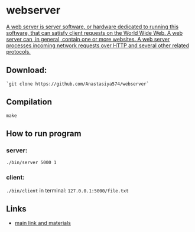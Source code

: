 # webserver

[A web server is server software, or hardware dedicated to running this software, that can satisfy client requests on the World Wide Web. A web server can, in general, contain one or more websites. A web server processes incoming network requests over HTTP and several other related protocols.](https://en.wikipedia.org/wiki/Web_server)

 ## Download:
  ```
  `git clone https://github.com/Anastasiya574/webserver`
  ```
 ## Compilation
  `make`

 ## How to run program
 ### server:
  `./bin/server 5000 1`

 ### client:
  `./bin/client`
 in terminal:
  `127.0.0.1:5000/file.txt`

 ## Links
  * [main link and materials](http://mymath.info)
